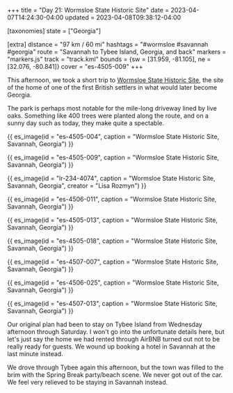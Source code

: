 +++
title = "Day 21: Wormsloe State Historic Site"
date = 2023-04-07T14:24:30-04:00
updated = 2023-04-08T09:38:12-04:00

[taxonomies]
state = ["Georgia"]

[extra]
distance = "97 km / 60 mi"
hashtags = "#wormsloe #savannah #georgia"
route = "Savannah to Tybee Island, Georgia, and back"
markers = "markers.js"
track = "track.kml"
bounds = {sw = [31.959, -81.105], ne = [32.076, -80.841]}
cover = "es-4505-009"
+++

This afternoon, we took a short trip to [Wormsloe State Historic Site](https://gastateparks.org/Wormsloe), the site of the home of one of the first British settlers in what would later become Georgia.

<!-- more -->

The park is perhaps most notable for the mile-long driveway lined by live oaks. Something like 400 trees were planted along the route, and on a sunny day such as today, they make quite a spectable.

{{ es_image(id = "es-4505-004", caption = "Wormsloe State Historic Site, Savannah, Georgia") }}

{{ es_image(id = "es-4505-009", caption = "Wormsloe State Historic Site, Savannah, Georgia") }}

{{ es_image(id = "lr-234-4074", caption = "Wormsloe State Historic Site, Savannah, Georgia", creator = "Lisa Rozmyn") }}

{{ es_image(id = "es-4506-011", caption = "Wormsloe State Historic Site, Savannah, Georgia") }}

{{ es_image(id = "es-4505-013", caption = "Wormsloe State Historic Site, Savannah, Georgia") }}

{{ es_image(id = "es-4505-018", caption = "Wormsloe State Historic Site, Savannah, Georgia") }}

{{ es_image(id = "es-4507-007", caption = "Wormsloe State Historic Site, Savannah, Georgia") }}

{{ es_image(id = "es-4506-025", caption = "Wormsloe State Historic Site, Savannah, Georgia") }}

{{ es_image(id = "es-4507-013", caption = "Wormsloe State Historic Site, Savannah, Georgia") }}

Our original plan had been to stay on Tybee Island from Wednesday afternoon through Saturday. I won't go into the unfortunate details here, but let's just say the home we had rented through AirBNB turned out not to be really ready for guests. We wound up booking a hotel in Savannah at the last minute instead.

We drove through Tybee again this afternoon, but the town was filled to the brim with the Spring Break party/beach scene. We never got out of the car. We feel very relieved to be staying in Savannah instead.
